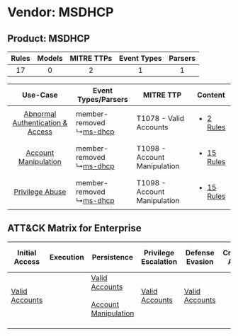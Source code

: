 Vendor: MSDHCP
==============
Product: MSDHCP
---------------
| Rules | Models | MITRE TTPs | Event Types | Parsers |
|:-----:|:------:|:----------:|:-----------:|:-------:|
|  17   |   0    |     2      |      1      |    1    |

|    Use-Case    | Event Types/Parsers    | MITRE TTP    | Content    |
|:----:| ---- | ---- | ---- |
| [Abnormal Authentication & Access](../../../UseCases/uc_abnormal_authentication_&_access.md) |  member-removed<br> ↳[ms-dhcp](Ps/pC_msdhcp.md)<br> | T1078 - Valid Accounts<br>       | [<ul><li>2 Rules</li></ul>](RM/r_m_msdhcp_msdhcp_Abnormal_Authentication_&_Access.md) |
|    [Account Manipulation](../../../UseCases/uc_account_manipulation.md)    |  member-removed<br> ↳[ms-dhcp](Ps/pC_msdhcp.md)<br> | T1098 - Account Manipulation<br> | [<ul><li>15 Rules</li></ul>](RM/r_m_msdhcp_msdhcp_Account_Manipulation.md)    |
|    [Privilege Abuse](../../../UseCases/uc_privilege_abuse.md)    |  member-removed<br> ↳[ms-dhcp](Ps/pC_msdhcp.md)<br> | T1098 - Account Manipulation<br> | [<ul><li>15 Rules</li></ul>](RM/r_m_msdhcp_msdhcp_Privilege_Abuse.md)    |

ATT&CK Matrix for Enterprise
----------------------------
| Initial Access                                                      | Execution | Persistence                                                                                                                                  | Privilege Escalation                                                | Defense Evasion                                                     | Credential Access | Discovery | Lateral Movement | Collection | Command and Control | Exfiltration | Impact |
| ------------------------------------------------------------------- | --------- | -------------------------------------------------------------------------------------------------------------------------------------------- | ------------------------------------------------------------------- | ------------------------------------------------------------------- | ----------------- | --------- | ---------------- | ---------- | ------------------- | ------------ | ------ |
| [Valid Accounts](https://attack.mitre.org/techniques/T1078)<br><br> |           | [Valid Accounts](https://attack.mitre.org/techniques/T1078)<br><br>[Account Manipulation](https://attack.mitre.org/techniques/T1098)<br><br> | [Valid Accounts](https://attack.mitre.org/techniques/T1078)<br><br> | [Valid Accounts](https://attack.mitre.org/techniques/T1078)<br><br> |                   |           |                  |            |                     |              |        |